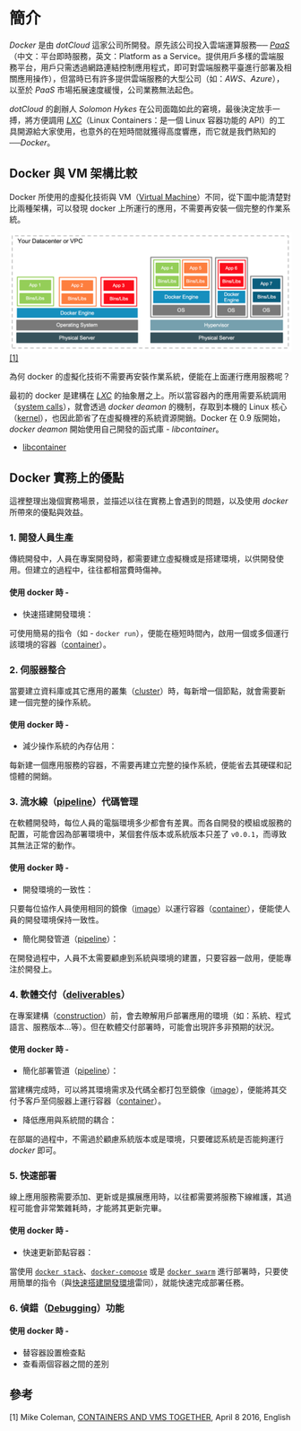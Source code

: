 # 簡介

*Docker* 是由 *dotCloud* 這家公司所開發。原先該公司投入雲端運算服務── [*PaaS*][i]（中文：平台即時服務，英文：Platform as a Service。提供用戶多樣的雲端服務平台，用戶只需透過網路連結控制應用程式，即可對雲端服務平臺進行部署及相關應用操作），但當時已有許多提供雲端服務的大型公司（如：*AWS*、*Azure*），以至於 *PaaS* 市場拓展速度緩慢，公司業務無法起色。

*dotCloud* 的創辦人 *Solomon Hykes* 在公司面臨如此的窘境，最後決定放手一搏，將方便調用 [*LXC*][ii]（Linux Containers：是一個 Linux 容器功能的 API）的工具開源給大家使用，也意外的在短時間就獲得高度響應，而它就是我們熟知的──*Docker*。

## Docker 與 VM 架構比較

Docker 所使用的虛擬化技術與 VM（[Virtual Machine](https://zh.wikipedia.org/wiki/虛擬機器)）不同，從下圖中能清楚對比兩種架構，可以發現 docker 上所運行的應用，不需要再安裝一個完整的作業系統。

![](../img/introduction/img-01.png)[[1]](#參考)

為何 docker 的虛擬化技術不需要再安裝作業系統，便能在上面運行應用服務呢？

最初的 docker 是建構在 [*LXC*][ii] 的抽象層之上。所以當容器內的應用需要系統調用（[system calls][iv]），就會透過 *docker deamon* 的機制，存取到本機的 Linux 核心（[kernel][v]），也因此節省了在虛擬機裡的系統資源開銷。Docker 在 0.9 版開始，*docker deamon* 開始使用自己開發的函式庫 - *libcontainer*。

- [libcontainer]()

## Docker 實務上的優點

這裡整理出幾個實務場景，並描述以往在實務上會遇到的問題，以及使用 *docker* 所帶來的優點與效益。

### 1. 開發人員生產

傳統開發中，人員在專案開發時，都需要建立虛擬機或是搭建環境，以供開發使用。但建立的過程中，往往都相當費時傷神。

#### 使用 docker 時 - 

- 快速搭建開發環境：

可使用簡易的指令（如 - `docker run`），便能在極短時間內，啟用一個或多個運行該環境的容器（[container](#docker-與-vm-架構比較)）。

### 2. 伺服器整合

當要建立資料庫或其它應用的叢集（[cluster][vi]）時，每新增一個節點，就會需要新建一個完整的操作系統。

#### 使用 docker 時 - 

- 減少操作系統的內存佔用：

每新建一個應用服務的容器，不需要再建立完整的操作系統，便能省去其硬碟和記憶體的開銷。

### 3. 流水線（[pipeline][vii]）代碼管理

在軟體開發時，每位人員的電腦環境多少都會有差異。而各自開發的模組或服務的配置，可能會因為部署環境中，某個套件版本或系統版本只差了 `v0.0.1`，而導致其無法正常的動作。

#### 使用 docker 時 - 

- 開發環境的一致性：

只要每位協作人員使用相同的鏡像（[image][viii]）以運行容器（[container][ix]），便能使人員的開發環境保持一致性。

- 簡化開發管道（[pipeline][vii]）：

在開發過程中，人員不太需要顧慮到系統與環境的建置，只要容器一啟用，便能專注於開發上。

### 4. 軟體交付（[deliverables][x]）

在專案建構（[construction][xi]）前，會去瞭解用戶部署應用的環境（如：系統、程式語言、服務版本...等）。但在軟體交付部署時，可能會出現許多非預期的狀況。

#### 使用 docker 時 - 

- 簡化部署管道（[pipeline](vii)）：

當建構完成時，可以將其環境需求及代碼全都打包至鏡像（[image][viii]），便能將其交付予客戶至伺服器上運行容器（[container][ix]）。

- 降低應用與系統間的耦合：

在部屬的過程中，不需過於顧慮系統版本或是環境，只要確認系統是否能夠運行 *docker* 即可。

### 5. 快速部署

線上應用服務需要添加、更新或是擴展應用時，以往都需要將服務下線維護，其過程可能會非常繁雜耗時，才能將其更新完畢。

#### 使用 docker 時 - 

- 快速更新節點容器：

當使用 [`docker stack`]()、[`docker-compose`]() 或是 [`docker swarm`]() 進行部署時，只要使用簡單的指令（與[快速搭建開發環境](#1-開發人員生產)雷同），就能快速完成部署任務。

### 6. 偵錯（[Debugging][xii]）功能

#### 使用 docker 時 - 

- 替容器設置檢查點
- 查看兩個容器之間的差別

<!--
### 7. 多租戶（Multi-Tenancy）
- 避免關鍵應用的重寫
-->


## 參考

[1] Mike Coleman, [CONTAINERS AND VMS TOGETHER](https://blog.docker.com/2016/04/containers-and-vms-together/), April 8 2016, English

<!--hyperlink-->

[i]: https://zh.wikipedia.org/wiki/平台即服務 "Wiki, 平台即服務, Chinese"
[ii]: https://linuxcontainers.org/lxc/introduction/#features "Linuxcontainers, What's LXC?, English"
[iii]: https://zh.wikipedia.org/wiki/虛擬機器 "Wiki, 虛擬機器, Chinese"
[iv]: https://zh.wikipedia.org/wiki/系統調用 "Wiki, 系統調用, Chinese"
[v]: https://zh.wikipedia.org/wiki/內核 "Wiki, 內核, Chinese"
[vi]: https://zh.wikipedia.org/wiki/電腦叢集 "Wiki, 電腦叢集, Chinese"
[vii]: https://en.wikipedia.org/wiki/Pipeline_(software) "Wiki, Pipeline, English"
[viii]: ../basic-structure/layer-storage.md#分層儲存 "48763, 分層儲存, Chinese"
[ix]: ../basic-structure/layer-storage.md#分層儲存#容器 "48763, 分層儲存#容器, Chinese"
[x]: https://en.wikipedia.org/wiki/Deliverable "Wiki, Deliverable, English"
[xi]: https://en.wikipedia.org/wiki/Software_construction "Wiki, Software construction, English"
[xii]: https://zh.wikipedia.org/wiki/偵錯 "Wiki, 偵錯, Chinese"
